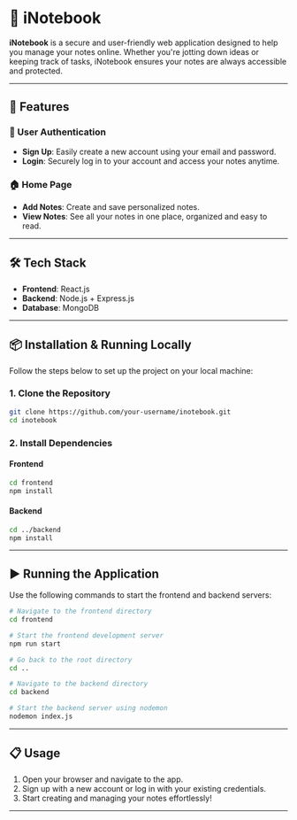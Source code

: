 # 📓 iNotebook

**iNotebook** is a secure and user-friendly web application designed to help you manage your notes online. Whether you're jotting down ideas or keeping track of tasks, iNotebook ensures your notes are always accessible and protected.

---

## 🚀 Features

### 🔐 User Authentication
- **Sign Up**: Easily create a new account using your email and password.
- **Login**: Securely log in to your account and access your notes anytime.

### 🏠 Home Page
- **Add Notes**: Create and save personalized notes.
- **View Notes**: See all your notes in one place, organized and easy to read.

---

## 🛠️ Tech Stack

- **Frontend**: React.js  
- **Backend**: Node.js + Express.js  
- **Database**: MongoDB  

---

## 📦 Installation & Running Locally

Follow the steps below to set up the project on your local machine:

### 1. Clone the Repository
```bash
git clone https://github.com/your-username/inotebook.git
cd inotebook
```

### 2. Install Dependencies

#### Frontend
```bash
cd frontend
npm install
```

#### Backend
```bash
cd ../backend
npm install
```

---

## ▶️ Running the Application

Use the following commands to start the frontend and backend servers:

```bash
# Navigate to the frontend directory
cd frontend

# Start the frontend development server
npm run start
```

```bash
# Go back to the root directory
cd ..

# Navigate to the backend directory
cd backend

# Start the backend server using nodemon
nodemon index.js
```

---

## 📋 Usage

1. Open your browser and navigate to the app.
2. Sign up with a new account or log in with your existing credentials.
3. Start creating and managing your notes effortlessly!

---

